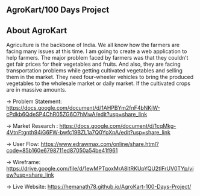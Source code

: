 ## AgroKart/100 Days Project
 
## About AgroKart 

Agriculture is the backbone of India. We all know how the farmers are facing many issues at this time. I am going to create a web application to help farmers. The major problem faced by farmers was that they couldn’t get fair prices for their vegetables and fruits. And also, they are facing transportation problems while getting cultivated vegetables and selling them in the market. They need four-wheeler vehicles to bring the produced vegetables to the wholesale market or daily market. If the cultivated crops are in massive amounts. 

-> Problem Statement: https://docs.google.com/document/d/1AHPBYm2fnF4bNKjW-cPdkb6QdeSP4ChR05ZG6O7hMwA/edit?usp=share_link

-> Market Research : https://docs.google.com/document/d/1cqMkg-4VtnFtgnth94iG6FW-bwfc19BZL1a7Q0YpXpA/edit?usp=share_link

-> User Flow: https://www.edrawmax.com/online/share.html?code=85b160e6798711ed87050a54be41f961

-> Wireframe: https://drive.google.com/file/d/1ewMPTqoxMrA8ltRKUpYQU2tlFrUV0TYp/view?usp=share_link

-> Live Website: https://hemanath78.github.io/AgroKart-100-Days-Project/

